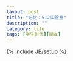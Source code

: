 ```yaml
---
layout: post
title: "记忆：512实验室"
description: ""
category: life
tags: [学生时代][朋友]
---
```

{% include JB/setup %}
